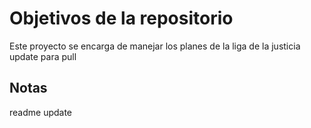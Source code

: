 # Objetivos de la repositorio

Este proyecto se encarga de manejar los planes de la liga de la justicia update para pull


## Notas
readme update